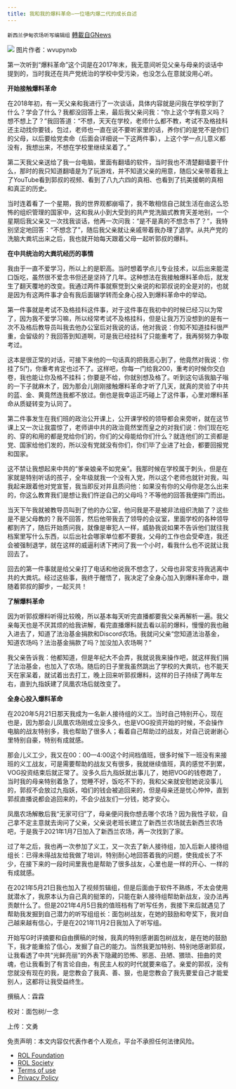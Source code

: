 ```yaml
---
title: 我和我的爆料革命—一位墙内爆二代的成长自述
---
```

`新西兰伊甸农场听写编辑组` [轉載自GNews](https://gnews.org/zh-hans/1855097/)

![](https://assets.gnews.org/wp-content/uploads/2022/01/image-986.png)
图片作者：wvupynxb

第一次听到“爆料革命”这个词是在2017年末，我无意间听见父亲与母亲的谈话中提到的，当时我还在共产党统治的学校中受污染，也没怎么在意就没用心听。

**开始接触爆料革命**

在2018年初，有一天父亲和我进行了一次谈话，具体内容就是问我在学校学到了什么？学会了什么？我都没回答上来，最后我父亲问我：“你上这个学有意义吗？想不想上了？”我回答道：“不想，天天在学校，老师什么都不教，考试不及格挂科还主动找你要钱，包过，老师也一直在说不要听家里的话，养你们的是党不是你们的父母，以后要给党卖命（后面会详细说一下这两件事），上这个学一点儿意义都没有，我想出来，不想在学校里继续呆着了。”

第二天我父亲送给了我一台电脑，里面有翻墙的软件，当时我也不清楚翻墙要干什么，那时的我只知道翻墙是为了玩游戏，并不知道父亲的用意，随后父亲带着我上了YouTube看到郭叔的视频、看到了八九六四的真相、也看到了抗美援朝的真相和真正的历史。

当时连着看了一个星期，我的世界观都崩塌了，我不敢相信自己就生活在由这么恐怖的组织管理的国家中，这和我从小到大受到的共产党洗脑式教育天差地别，一个星期后我父亲又一次找我谈话，他再一次问我：“是不是真的不想念书了？”，我特别坚定地回答：“不想念了”，随后我父亲就让亲戚带着我办理了退学。从共产党的洗脑大粪坑出来之后，我也就开始每天跟着父母一起听郭叔的爆料。

**在中共统治的大粪坑经历的事情**

我由于一直不爱学习，所以上的是职高。当时想着学点儿专业技术，以后出来能混口饭吃，虽然很不爱念书但还是坚持了几年。这种想法在我接触爆料革命后，就发生了翻天覆地的改变。我通过两件事就察觉到父亲说的和郭叔说的全是对的，也就是因为有这两件事才会有我后面辍学转而全身心投入到爆料革命中的举动。

第一件事就是考试不及格挂科这件事，对于这件事在我初中的时候已经习以为常了，因为我不爱学习嘛，所以经常考试不及格挂科，但是让我万万没想到的是有一次不及格后教导员叫我去他办公室后对我说的话，他对我说：你知不知道挂科很严重，会留级的？我回答到知道啊，可是我已经挂科了只能重考了，我再努努力争取考过。

这本是很正常的对话，可接下来他的一句话真的把我恶心到了，他竟然对我说：你挂了5门，你重考肯定也过不了。这样吧，你每一门给我200，重考的时候你交白卷，我也能让你及格不挂科；你要是不给，你就别想及格了。听到这句话我脑子嗡的一下子就麻木了，因为那会儿刚刚接触爆料革命才听了几天，就真的灵验了中共的蓝、金、黄竟然连我都不放过。倒也是我幸运正巧碰上了这件事，心里对爆料革命从质疑转变为认同了。

第二件事发生在我们班的政治公开课上，公开课学校的领导都会来旁听，就在这节课上又一次让我震惊了，老师讲中共的政治竟然堂而皇之的对我们说：你们现在吃的、穿的和用的都是党给你们的，你们的父母能给你们什么？就连他们的工资都是党、国家给他们发的，所以没有党就没有你们，你们毕了业进了社会，都要回报党和国家。

这不禁让我想起来中共的“爹亲娘亲不如党亲”。我那时候在学校属于刺头，但是在家就是特别听话的孩子，全年级就我一个没有入党，所以这个老师也就针对我，叫我起来跟着他对党宣誓，我当即反对并且质问他：如果没有你的父母你是怎么出来的，你这么教育我们是想让我们忤逆自己的父母吗？不等他的回答我便摔门而出。

当天下午我就被教导员叫到了他的办公室，他问我是不是被非法组织洗脑了？这些是不是父母教的？我不回答，然后他带我去了领导的会议室，里面学校的各种领导都到齐了，随后开始质问我，就像是审犯人一样，威胁我说如果不告诉他们就往我档案里写什么东西，以后出社会哪家单位都不要我，父母的工作也会受牵连，我还会被强制退学，就在这样的威逼利诱下拷问了我一个小时，看我什么也不说就让我回去了。

回去的第一件事就是给父亲打了电话和他说我不想念了，父母也非常支持我逃离中共的大粪坑。经过这些事，我终于醒悟了，我决定了全身心加入到爆料革命中，跟随着郭叔的脚步，一起灭共！

**了解爆料革命**

因为听郭叔爆料听得比较晚，所以基本每天听完直播都要我父亲再解析一遍。我父亲每天也是不厌其烦的给我讲解，看完直播爆料就去看以前的爆料，慢慢的我也融入进去了，知道了法治基金捐款和Discord农场。我就问父亲“您知道法治基金，知道农场吗？法治基金捐款了吗？加没加入农场啊？”

我父亲告诉我：他都知道，但是年纪大不会弄，我就说我来操作吧，就这样我们捐了法治基金，也加入了农场。随后的日子里我虽然跳出了学校的大粪坑，也不能天天在家呆着，就试着出去打工，晚上回来听郭叔爆料，这样的日子持续了两年左右，直到九指妖建了凤凰农场后就改变了。

**全身心投入爆料革命**

在2020年5月21日那天我成为一名新人接待组的义工。当时自己特别开心，现在也是，因为那会儿凤凰农场刚成立没多久，也是VOG投资开始的时候，不会操作电脑的战友特别多，我也帮助了很多人；看着自己帮助过的战友，对自己说谢谢心里特别自豪，特别有成就感。

那会儿义工少，我又在00：00—4:00这个时间档值班，很多时候下一班没有来接班的义工战友，可是需要帮助的战友又有很多，我就继续值班，真的感觉不到累，VOG投资结束后就正常了。没多久后九指妖就出事儿了，她把VOG的钱卷跑了，当时我的母亲特别着急了，觉睡不好，饭吃不下的，我和父亲就安慰她说没事儿的，郭叔不会放过九指妖，咱们的钱会被追回来的，但是母亲还是忧心忡忡，直到郭叔直播说都会追回来的，不会少战友们一分钱，她才安心。

凤凰农场解散后我“无家可归”了，母亲便问我你想去哪个农场？因为我性子软，自己拿不定主意就去询问了父亲，父亲说老班长建立了新西兰农场就去新西兰农场吧，于是我于2021年1月7日加入了新西兰农场，再一次找到了家。

过了年之后，我也再一次参加了义工，又一次去了新人接待组，加入后新人接待组组长：已得未得战友给我做了培训，特别耐心地回答着我的问题，使我成长了不少，在接下来的一段时间里我也是帮助了很多战友，心里也是一样的开心、一样的有成就感。

在2021年5月21日我也加入了视频剪辑组，但是后面由于软件不熟练，不太会使用就潜水了，我原本认为自己真的挺笨的，只能在新人接待组帮助新战友，没办法再贡献什么了。但是2021年4月5日我的值班档有了听写任务，我接下来后就遇见了帮助我发掘到自己潜力的听写组组长：面包树战友，在她的鼓励和夸奖下，我对自己越来越有信心，于是在2021年11月2日我加入了听写组。

开始写G时评摘要和自由撰稿的时候，我真的特别感谢面包树战友，是在她的鼓励下，我才能重拾了信心，发掘了自己的能力。当然我更加特别、特别地感谢郭叔，让我看透了中共“光鲜亮丽”的外表下隐藏的恐怖、邪恶、丑陋、猥琐、扭曲的灵魂，也让我看到了有言论自由，有民主人权的时代就要来临了。亲爱的郭叔，没有您就没有现在的我，是您教会了我真、善、狠，也是您教会了我先要爱自己才能爱别人，这都将让我受益终生。

撰稿人：霖霖

校对：面包树/一念

上传：文勇

 

免责声明：本文内容仅代表作者个人观点，平台不承担任何法律风险。

- [ROL Foundation](https://rolfoundation.org/)
- [ROL Society](https://rolsociety.org/)
- [Terms of use](https://gnews.org/terms-of-use-3/)
- [Privacy Policy](https://gnews.org/privacy-policy/)
